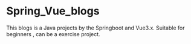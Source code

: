 # Spring_Vue_blogs
This blogs is a Java projects by the Springboot and Vue3.x. Suitable for beginners , can be a exercise project.
